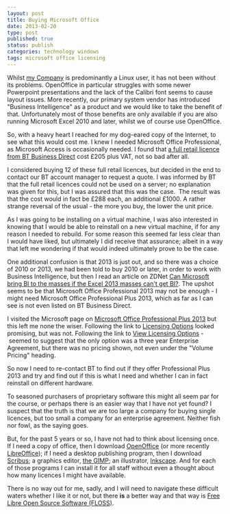```yaml
--- 
layout: post 
title: Buying Microsoft Office
date: 2013-02-20
type: post 
published: true 
status: publish
categories: technology windows
tags: microsoft office licensing
---
```


Whilst [my Company](http://www.tridenthonda.co.uk "Trident Honda") is
predominantly a Linux user, it has not been without its problems.
OpenOffice in particular struggles with some newer Powerpoint
presentations and the lack of the Calibri font seems to cause layout
issues. More recently, our primary system vendor has introduced
"Business Intelligence" as a product and we would like to take the
benefit of that. Unfortunately most of those benefits are only available
if you are also running Microsoft Excel 2010 and later, whilst we of
course use OpenOffice.

<!--more-->

So, with a heavy heart I reached for my dog-eared copy of the Internet,
to see what this would cost me. I knew I needed Microsoft Office
Professional, as Microsoft Access is occasionally needed. I found that
[a full retail licence from BT Business Direct](http://www.businessdirect.bt.com/products/microsoft-office-professional-2010---licence---1-pc---pkc---win---english-7258.html?q=office%202010 "BT Business Direct - Microsoft Office Professional 2010") cost
£205 plus VAT, not so bad after all.

I considered buying 12 of these full retail licences, but decided in the
end to contact our BT account manager to request a quote. I was informed
by BT that the full retail licences could not be used on a server; no
explanation was given for this, but I was assured that this was the
case.  The result was that the cost would in fact be £288 each, an
additional £1000. A rather strange reversal of the usual - the more you
buy, the lower the unit price.

As I was going to be installing on a virtual machine, I was also
interested in knowing that I would be able to reinstall on a new virtual
machine, if for any reason I needed to rebuild. For some reason this
seemed far less clear than I would have liked, but ultimately I did
receive that assurance; albeit in a way that left me wondering if that
would indeed ultimately prove to be the case.

One additional confusion is that 2013 is just out, and so there was a
choice of 2010 or 2013, we had been told to buy 2010 or later, in order
to work with Business Intelligence, but then I read an article on ZDNet
[Can Microsoft bring BI to the masses if the Excel 2013 masses can't get
BI?](http://www.zdnet.com/can-microsoft-bring-bi-to-the-masses-if-the-excel-2013-masses-cant-get-bi-7000011450/ "Can Microsoft bring BI to the masses if the Excel 2013 masses can't get BI?").
The upshot seems to be that Microsoft Office Professional 2013 may not
be enough - I might need Microsoft Office Professional Plus 2013, which
as far as I can see is not even listed on BT Business Direct.

I visited the Microsoft page on [Microsoft Office Professional Plus
2013](http://office.microsoft.com/en-gb/professional-plus/ "Microsoft Office Professional Plus") but
this left me none the wiser. Following the link to [Licensing
Options](http://office.microsoft.com/en-gb/business/microsoft-office-volume-licensing-suites-comparison-FX101812899.aspx "Licensing Options")
looked promising, but was not. Following the link to [View Licensing
Options](http://www.microsoft.com/licensing/licensing-options/enterprise.aspx#tab=4 "View Licensing Options") - seemed
to suggest that the only option was a three year Enterprise Agreement,
but there was no pricing shown, not even under the "Volume Pricing"
heading.

So now I need to re-contact BT to find out if they offer Professional
Plus 2013 and try and find out if this is what I need and whether I can
in fact reinstall on different hardware.

To seasoned purchasers of proprietary software this might all seem par
for the course, or perhaps there is an easier way that I have not yet
found? I suspect that the truth is that we are too large a company for
buying single licences, but too small a company for an enterprise
agreement. Neither fish nor fowl, as the saying goes.

But, for the past 5 years or so, I have not had to think about licensing
once. If I need a copy of office, then I download
[OpenOffice](http://www.openoffice.org/ "OpenOffice") (or more recently
[LibreOffice](http://www.libreoffice.org/ "LibreOffice")); if I need a
desktop publishing program, then I download
[Scribus](http://www.scribus.net/ "Scribus"); a graphics editor, [the
GIMP](http://www.gimp.org/ "The GNU Image Manipulation Program"); an
illustrator, [Inkscape](http://inkscape.org/ "Inkscape"). And for each
of those programs I can install it for all staff without even a thought
about how many licences I might have available.

There is no way out for me, sadly, and I will need to navigate these
difficult waters whether I like it or not, but there **is** a better way
and that way is [Free Libre Open Source Software
(FLOSS)](http://en.wikibooks.org/wiki/FLOSS_Concept_Booklet "FLOSS Concept Booklet").

